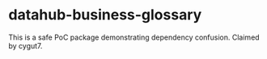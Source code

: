 # datahub-business-glossary
This is a safe PoC package demonstrating dependency confusion.
Claimed by cygut7.
